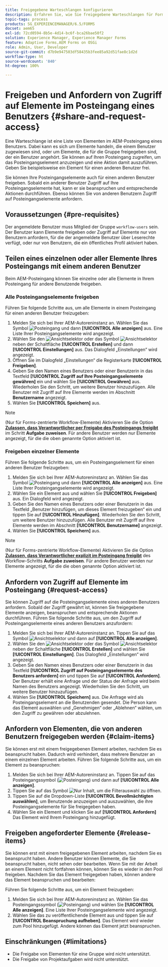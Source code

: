 ```yaml
---
title: Freigegebene Warteschlangen konfigurieren
description: Erfahren Sie, wie Sie freigegebene Warteschlangen für Forms-zentrierte Workflows für AEM Forms unter OSGi verwenden.
topic-tags: process
products: SG_EXPERIENCEMANAGER/6.5/FORMS
docset: aem65
exl-id: 72cd0594-8b5e-4d14-bc6f-bca26bae50f2
solution: Experience Manager, Experience Manager Forms
feature: Adaptive Forms,AEM Forms on OSGi
role: Admin, User, Developer
source-git-commit: d7b9e947503df58435b3fee85a92d51fae8c1d2d
workflow-type: ht
source-wordcount: '840'
ht-degree: 100%

---
```


# Freigeben und Anfordern von Zugriff auf Elemente im Posteingang eines Benutzers {#share-and-request-access}

Eine Warteschlange ist eine Liste von Elementen im AEM-Posteingang eines Benutzers. Dabei kann es sich um Elemente handeln, die einem Benutzer zugewiesen sind, oder um Elemente, die für die Gruppe freigegeben sind, der ein Benutzer angehört. Sie können auf Ihren Posteingang zugreifen, um das Posteingangselement anzuzeigen und eine Aktion damit auszuführen. Geben Sie beispielsweise ein Element für einen anderen Benutzer frei.

Sie können Ihre Posteingangselemente auch für einen anderen Benutzer freigeben. Sobald ein anderer Benutzer Zugriff auf Ihre Posteingangselemente hat, kann er sie beanspruchen und entsprechende Aktionen durchführen. Ebenso können Sie von anderen Benutzern Zugriff auf Posteingangselemente anfordern.

## Voraussetzungen {#pre-requisites}

Der angemeldete Benutzer muss Mitglied der Gruppe `workflow-users` sein. Der Benutzer kann Elemente freigeben oder Zugriff auf Elemente nur von Benutzern anfordern, für die der angemeldete Benutzer über Leserechte verfügt, oder nur von Benutzern, die ein öffentliches Profil aktiviert haben.

## Teilen eines einzelnen oder aller Elemente Ihres Posteingangs mit einem anderen Benutzer

Beim AEM-Posteingang können Sie einzelne oder alle Elemente in Ihrem Posteingang für andere Benutzende freigeben.

### Alle Posteingangselemente freigeben

Führen Sie folgende Schritte aus, um alle Elemente in einem Posteingang für einen anderen Benutzer freizugeben:

1. Melden Sie sich bei Ihrer AEM-Autoreninstanz an. Wählen Sie das Symbol ![Posteingang](assets/bell.svg) und dann **[!UICONTROL Alle anzeigen]** aus. Eine Liste Ihrer Posteingangselemente wird angezeigt.
1. Wählen Sie den ![Ansichtselektor](assets/viewlist.svg) oder das Symbol ![Ansichtselektor](assets/calendar.svg) neben der Schaltfläche **[!UICONTROL Erstellen]** und dann **[!UICONTROL Einstellungen]** aus. Das Dialogfeld „Einstellungen“ wird angezeigt.
1. Öffnen Sie im Dialogfeld „Einstellungen“ die Registerkarte **[!UICONTROL Freigeben]**.
1. Geben Sie den Namen eines Benutzers oder einer Benutzerin in das Textfeld **[!UICONTROL Zugriff auf Ihre Posteingangselemente gewähren]** ein und wählen Sie **[!UICONTROL Gewähren]** aus. Wiederholen Sie den Schritt, um weitere Benutzer hinzuzufügen. Alle Benutzer mit Zugriff auf Ihre Elemente werden im Abschnitt **Benutzername** angezeigt.
1. Wählen Sie **[!UICONTROL Speichern]** aus.

>[!NOTE]
>
>(Nur für Forms-zentrierte Workflow-Elemente) Aktivieren Sie die Option **[Zulassen, dass Verantwortlicher per Freigabe des Posteingangs freigibt](aem-forms-workflow-step-reference.md)** im Schritt **Aufgabe zuweisen**. Für andere Benutzer werden nur Elemente angezeigt, für die die oben genannte Option aktiviert ist.

### Freigeben einzelner Elemente

Führen Sie folgende Schritte aus, um ein Posteingangselement für einen anderen Benutzer freizugeben:

1. Melden Sie sich bei Ihrer AEM-Autoreninstanz an. Wählen Sie das Symbol ![Posteingang](assets/bell.svg) und dann **[!UICONTROL Alle anzeigen]** aus. Eine Liste Ihrer Posteingangselemente wird angezeigt.
1. Wählen Sie ein Element aus und wählen Sie **[!UICONTROL Freigeben]** aus. Ein Dialogfeld wird angezeigt.
1. Geben Sie den Namen eines Benutzers oder einer Benutzerin in das Textfeld „Benutzer hinzufügen, um dieses Element freizugeben“ ein und tippen Sie auf **[!UICONTROL Hinzufügen]**. Wiederholen Sie den Schritt, um weitere Benutzer hinzuzufügen. Alle Benutzer mit Zugriff auf Ihre Elemente werden im Abschnitt **[!UICONTROL Benutzername]** angezeigt.
1. Wählen Sie **[!UICONTROL Speichern]** aus.


>[!NOTE]
>
>(Nur für Forms-zentrierte Workflow-Elemente) Aktivieren Sie die Option **[Zulassen, dass Verantwortlicher explizit im Posteingang freigibt](aem-forms-workflow-step-reference.md)** des Workflow-Schritts **Aufgabe zuweisen**. Für andere Benutzer werden nur Elemente angezeigt, für die die oben genannte Option aktiviert ist.

## Anfordern von Zugriff auf Elemente im Posteingang {#request-access}

Sie können Zugriff auf die Posteingangselemente eines anderen Benutzers anfordern. Sobald der Zugriff gewährt ist, können Sie freigegebene Elemente anzeigen, beanspruchen und entsprechende Aktionen durchführen. Führen Sie folgende Schritte aus, um den Zugriff auf Posteingangselemente eines anderen Benutzers anzufordern:

1. Melden Sie sich bei Ihrer AEM-Autoreninstanz an. Tippen Sie auf das Symbol ![Ansichtselektor](assets/bell.svg) und dann auf **[!UICONTROL Alle anzeigen]**.
1. Wählen Sie den ![Ansichtselektor](assets/viewlist.svg) oder das Symbol ![Ansichtselektor](assets/calendar.svg) neben der Schaltfläche **[!UICONTROL Erstellen]** und wählen Sie **[!UICONTROL Einstellungen]**. Das Dialogfeld „Einstellungen“ wird angezeigt.
1. Geben Sie den Namen eines Benutzers oder einer Benutzerin in das Textfeld **[!UICONTROL Zugriff auf Posteingangselemente des Benutzers anfordern]** ein und tippen Sie auf **[!UICONTROL Anfordern]**. Der Benutzer erhält eine Anfrage und der Status der Anfrage wird beim Namen des Benutzers angezeigt. Wiederholen Sie den Schritt, um weitere Benutzer hinzuzufügen.
1. Wählen Sie **[!UICONTROL Speichern]** aus. Die Anfrage wird als Posteingangselement an die Benutzenden gesendet. Die Person kann das Element auswählen und „Genehmigen“ oder „Ablehnen“ wählen, um den Zugriff zu gewähren oder abzulehnen.


## Anfordern von Elementen, die von anderen Benutzern freigegeben werden {#claim-items}

Sie können erst mit einem freigegebenen Element arbeiten, nachdem Sie es beansprucht haben. Dadurch wird verhindert, dass mehrere Benutzer an einem einzelnen Element arbeiten. Führen Sie folgende Schritte aus, um ein Element zu beanspruchen:

1. Melden Sie sich bei Ihrer AEM-Autoreninstanz an. Tippen Sie auf das Posteingangssymbol (![Posteingang](assets/bell.svg)) und dann auf **[!UICONTROL Alle anzeigen]**.
1. Tippen Sie auf das Symbol ![Nur Inhalt](assets/railleft.svg), um die Filterauswahl zu öffnen.
1. Tippen Sie auf die Dropdown-Liste **[!UICONTROL Bevollmächtigten auswählen]**, um Benutzende anzuzeigen und auszuwählen, die ihre Posteingangselemente für Sie freigegeben haben. 
1. Wählen Sie ein Element und klicken Sie auf **[!UICONTROL Anfordern]** Das Element wird Ihrem Posteingang hinzugefügt.

## Freigeben angeforderter Elemente {#release-items}

Sie können erst mit einem freigegebenen Element arbeiten, nachdem Sie es beansprucht haben. Andere Benutzer können Elemente, die Sie beansprucht haben, nicht sehen oder bearbeiten. Wenn Sie mit der Arbeit an einem Element nicht fortfahren können, können Sie es wieder in den Pool freigeben.   Nachdem Sie das Element freigegeben haben, können andere das Element beanspruchen und bearbeiten:

Führen Sie folgende Schritte aus, um ein Element freizugeben:

1. Melden Sie sich bei Ihrer AEM-Autoreninstanz an. Wählen Sie das Posteingangssymbol (![Posteingang](assets/bell.svg)) und wählen Sie **[!UICONTROL Alle anzeigen]**. Eine Liste Ihrer Posteingangselemente wird angezeigt.
1. Wählen Sie das zu veröffentlichende Element aus und tippen Sie auf **[!UICONTROL Beanspruchung aufheben]**. Das Element wird wieder zum Pool hinzugefügt. Andere können das Element jetzt beanspruchen.

## Einschränkungen {#limitations}

* Die Freigabe von Elementen für eine Gruppe wird nicht unterstützt.
* Die Freigabe von Projektaufgaben wird nicht unterstützt.
